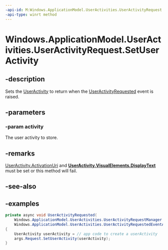 ```yaml
---
-api-id: M:Windows.ApplicationModel.UserActivities.UserActivityRequest.SetUserActivity(Windows.ApplicationModel.UserActivities.UserActivity)
-api-type: winrt method
---
```


<!-- Method syntax.
public void UserActivityRequest.SetUserActivity(UserActivity activity)
-->

# Windows.ApplicationModel.UserActivities.UserActivityRequest.SetUserActivity

## -description
Sets the [UserActivity](useractivity.md) to return when the [UserActivityRequested](useractivityrequestmanager_useractivityrequested.md) event is raised.

## -parameters
### -param activity
The user activity to store.

## -remarks
[UserActivity.ActivationUri](https://docs.microsoft.com/uwp/api/windows.applicationmodel.useractivities.useractivity.ActivationUri) and **[UserActivity.VisualElements.DisplayText](https://docs.microsoft.com/uwp/api/windows.applicationmodel.useractivities.useractivityvisualelements.DisplayText)** must be set or this method will fail.

## -see-also

## -examples
```csharp
private async void UserActivityRequested(
    Windows.ApplicationModel.UserActivities.UserActivityRequestManager sender,
    Windows.ApplicationModel.UserActivities.UserActivityRequestedEventArgs args)
{
    UserActivity userActivity = // app code to create a userActivity
    args.Request.SetUserActivity(userActivity);
}
```
